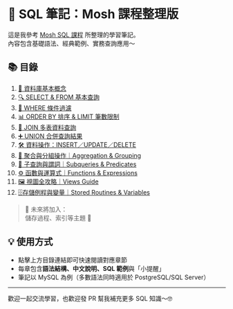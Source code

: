 # 🧠 SQL 筆記：Mosh 課程整理版

這是我參考 [Mosh SQL 課程](https://codewithmosh.com/) 所整理的學習筆記。  
內容包含基礎語法、經典範例、實務查詢應用～  

## 📚 目錄

1. [📖 資料庫基本概念](01_intro_database.md)
2. [🔍 SELECT & FROM 基本查詢](02_select_from.md)
3. [🎯 WHERE 條件過濾](03_where.md)
4. [📊 ORDER BY 排序 & LIMIT 筆數限制](04_orderby_limit.md)
5. [📎 JOIN 多表資料查詢](05_join.md)
6. [➕ UNION 合併查詢結果](06_union.md)
7. [🛠️ 資料操作：INSERT／UPDATE／DELETE](07_insert_update_delete.md)
8. [🔢 聚合與分組操作｜Aggregation & Grouping](08_aggregation_grouping.md)
9. [🔗 子查詢與謂詞｜Subqueries & Predicates](09_subqueries_predicates.md)
10. [⚙️ 函數與運算式｜Functions & Expressions](10_functions_expressions.md)
11. [🖼️ 視圖全攻略｜Views Guide](11_views_guide.md)
12. [🗄️存儲例程與變量｜Stored Routines & Variables](12_stored_routines.md)

> 🚧 未來將加入：  
> 儲存過程、索引等主題 💪


## 💡 使用方式

- 點擊上方目錄連結即可快速閱讀對應章節
- 每章包含**語法結構、中文說明、SQL 範例**與「小提醒」
- 筆記以 MySQL 為例（多數語法同時適用於 PostgreSQL/SQL Server）
---

歡迎一起交流學習，也歡迎發 PR 幫我補充更多 SQL 知識～🤓
